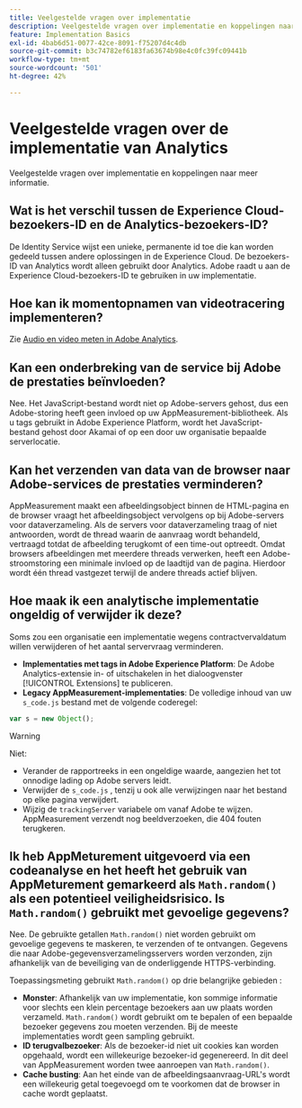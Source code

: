 ```yaml
---
title: Veelgestelde vragen over implementatie
description: Veelgestelde vragen over implementatie en koppelingen naar meer informatie.
feature: Implementation Basics
exl-id: 4bab6d51-0077-42ce-8091-f75207d4c4db
source-git-commit: b3c74782ef6183fa63674b98e4c0fc39fc09441b
workflow-type: tm+mt
source-wordcount: '501'
ht-degree: 42%

---
```


# Veelgestelde vragen over de implementatie van Analytics

Veelgestelde vragen over implementatie en koppelingen naar meer informatie.

## Wat is het verschil tussen de Experience Cloud-bezoekers-ID en de Analytics-bezoekers-ID?

De Identity Service wijst een unieke, permanente id toe die kan worden gedeeld tussen andere oplossingen in de Experience Cloud. De bezoekers-ID van Analytics wordt alleen gebruikt door Analytics. Adobe raadt u aan de Experience Cloud-bezoekers-ID te gebruiken in uw implementatie.

## Hoe kan ik momentopnamen van videotracering implementeren?

Zie [Audio en video meten in Adobe Analytics](https://experienceleague.adobe.com/docs/media-analytics/using/media-overview.html).

## Kan een onderbreking van de service bij Adobe de prestaties beïnvloeden?

Nee. Het JavaScript-bestand wordt niet op Adobe-servers gehost, dus een Adobe-storing heeft geen invloed op uw AppMeasurement-bibliotheek. Als u tags gebruikt in Adobe Experience Platform, wordt het JavaScript-bestand gehost door Akamai of op een door uw organisatie bepaalde serverlocatie.

## Kan het verzenden van data van de browser naar Adobe-services de prestaties verminderen?

AppMeasurement maakt een afbeeldingsobject binnen de HTML-pagina en de browser vraagt het afbeeldingsobject vervolgens op bij Adobe-servers voor dataverzameling. Als de servers voor dataverzameling traag of niet antwoorden, wordt de thread waarin de aanvraag wordt behandeld, vertraagd totdat de afbeelding terugkomt of een time-out optreedt. Omdat browsers afbeeldingen met meerdere threads verwerken, heeft een Adobe-stroomstoring een minimale invloed op de laadtijd van de pagina. Hierdoor wordt één thread vastgezet terwijl de andere threads actief blijven.

## Hoe maak ik een analytische implementatie ongeldig of verwijder ik deze?

Soms zou een organisatie een implementatie wegens contractvervaldatum willen verwijderen of het aantal servervraag verminderen.

* **Implementaties met tags in Adobe Experience Platform**: De Adobe Analytics-extensie in- of uitschakelen in het dialoogvenster [!UICONTROL Extensions] te publiceren.
* **Legacy AppMeasurement-implementaties**: De volledige inhoud van uw `s_code.js` bestand met de volgende coderegel:

```js
var s = new Object();
```

>[!WARNING]
>
>Niet:
>
>* Verander de rapportreeks in een ongeldige waarde, aangezien het tot onnodige lading op Adobe servers leidt.
>* Verwijder de `s_code.js` , tenzij u ook alle verwijzingen naar het bestand op elke pagina verwijdert.
>* Wijzig de `trackingServer` variabele om vanaf Adobe te wijzen. AppMeasurement verzendt nog beeldverzoeken, die 404 fouten terugkeren.


## Ik heb AppMeturement uitgevoerd via een codeanalyse en het heeft het gebruik van AppMeturement gemarkeerd als `Math.random()` als een potentieel veiligheidsrisico. Is `Math.random()` gebruikt met gevoelige gegevens?

Nee. De gebruikte getallen `Math.random()` niet worden gebruikt om gevoelige gegevens te maskeren, te verzenden of te ontvangen. Gegevens die naar Adobe-gegevensverzamelingsservers worden verzonden, zijn afhankelijk van de beveiliging van de onderliggende HTTPS-verbinding. <!-- AN-173590 -->

Toepassingsmeting gebruikt `Math.random()` op drie belangrijke gebieden :

* **Monster**: Afhankelijk van uw implementatie, kon sommige informatie voor slechts een klein percentage bezoekers aan uw plaats worden verzameld. `Math.random()` wordt gebruikt om te bepalen of een bepaalde bezoeker gegevens zou moeten verzenden. Bij de meeste implementaties wordt geen sampling gebruikt.
* **ID terugvalbezoeker**: Als de bezoeker-id niet uit cookies kan worden opgehaald, wordt een willekeurige bezoeker-id gegenereerd. In dit deel van AppMeasurement worden twee aanroepen van `Math.random()`.
* **Cache busting**: Aan het einde van de afbeeldingsaanvraag-URL&#39;s wordt een willekeurig getal toegevoegd om te voorkomen dat de browser in cache wordt geplaatst.
